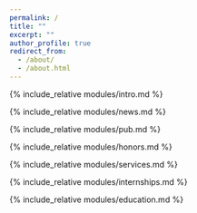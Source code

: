 ```yaml
---
permalink: /
title: ""
excerpt: ""
author_profile: true
redirect_from: 
  - /about/
  - /about.html
---
```

<span class='anchor' id='about-me'></span>
{% include_relative modules/intro.md %}

{% include_relative modules/news.md %}

{% include_relative modules/pub.md %}

{% include_relative modules/honors.md %}

{% include_relative modules/services.md %}

{% include_relative modules/internships.md %}

{% include_relative modules/education.md %}